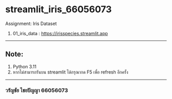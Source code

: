 # streamlit_iris_66056073


Assignment: Iris Dataset

1. 01_iris_data : https://irisspecies.streamlit.app

---
## **Note**:  

1. Python 3.11  
2. หากไม่สามารถรันบน streamlit ได้กรุณากด F5 เพื่อ refresh อีกครั้ง

---

### วรัญชัย ไชยปัญญา 66056073
